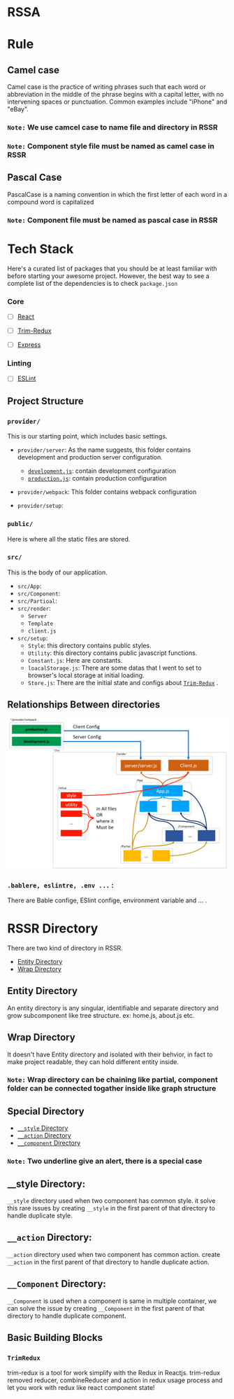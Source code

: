 # RSSA

# Rule

## Camel case
Camel case is the practice of writing phrases such that each word or abbreviation in the middle of the phrase begins with a capital letter, with no intervening spaces or punctuation. Common examples include "iPhone" and "eBay".

### `Note:` We use camcel case to name file and directory in RSSR
### `Note:` Component style file must be named as camel case in RSSR

## Pascal Case
PascalCase is a naming convention in which the first letter of each word in a compound word is capitalized

### `Note:` Component file must be named as pascal case in RSSR

# Tech Stack

Here's a curated list of packages that you should be at least familiar with before starting your awesome project. However, the best way to see a complete list of the dependencies is to check `package.json`

### Core

- [ ] [React](https://facebook.github.io/react/)
- [ ] [Trim-Redux](https://github.com/ebrahimiaval/trim-redux#readme)
- [ ] [Express](https://expressjs.com/)


### Linting

- [ ] [ESLint](http://eslint.org/)


## Project Structure

### `provider/`
This is our starting point, which includes basic settings.
- `provider/server`: As the name suggests, this folder contains development and production server configuration.
    - [`development.js`](./development.js.md): contain development configuration
    - [`production.js`](./production.js.md): contain production configuration

- `provider/webpack`: This folder contains webpack configuration 

- `provider/setup`: 


### `public/`
Here is where all the static files are stored.



### `src/`
This is the body of our application.
- `src/App`:
- `src/Component`:
- `src/Partioal`:
- `src/render`:
   - `Server` 
   - `Template` 
   - `client.js` 
- `src/setup`:
     - `Style`: this directory contains public styles.
     - `Utility`: this directory contains public javascript functions.
     - `Constant.js`: Here are constants.
     - `loacalStorage.js`: There are some datas that I went to set to browser's local storage at initial loading. 
     - `Store.js`: There are the initial state and configs about [`Trim-Redux`](../js/trim-redux.md) .

## Relationships Between directories

<img src="relationships.png" title="Relationships Between directories" />

### `.bablere, eslintre, .env ...` : 
There are Bable confige, ESlint confige, environment variable and ... .

# RSSR Directory
There are two kind of directory in RSSR.
- [Entity Directory](#entity-directory)
- [Wrap Directory](#wrap-directory)

## Entity Directory
An entity directory is any singular, identifiable and separate directory and grow subcomponent like tree structure. ex: home.js, about.js etc.

## Wrap Directory
It doesn't have Entity directory and isolated with their behvior, in fact to make project readable, they can hold different entity inside.

### `Note:` Wrap directory can be chaining like partial, component folder can be connected togather inside like graph structure

## Special Directory
- [ `__style` Directory](#style-directory)
- [ `__action` Directory](#action-directory)
- [ `__component` Directory](#component-directory)


### `Note:` Two underline give an alert, there is a special case

##  __style Directory: 
`__style` directory used when two component has common style. it solve this rare issues by creating `__style` in the first parent of that directory to handle duplicate style.

## `__action` Directory:
`__action` directory used when two component has common action. create `__action` in the first parent of that directory to handle duplicate action.

## `__Component` Directory:
`__Component` is used when a component is same in multiple container, we can solve the issue by creating `__Component` in the first parent of that directory to handle duplicate component.

## Basic Building Blocks


### `TrimRedux`

trim-redux is a tool for work simplify with the Redux in Reactjs. trim-redux removed reducer, combineReducer and action in redux usage process
and let you work with redux like react component state!
